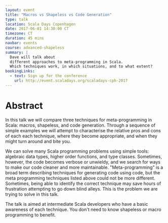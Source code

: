 ```yaml
---
layout: event
title: "Macros vs Shapeless vs Code Generation"
type: talk
location: Scala Days Copenhagen
date: 2017-06-01 14:30:00 CT
timezone: CT
duration: 45 mins
navbar: events
course: advanced-shapeless
summary: |
  Dave will talk about
  different approaches to meta-programming in Scala.
  Which techniques work, in which situations, and to what extent?
bookingLinks:
  - text: Sign up for the conference
    url: http://event.scaladays.org/scaladays-cph-2017
---
```


# Abstract

In this talk we will compare three techniques
for meta-programming in Scala:
macros, shapeless, and code generation.
Through a sequence of simple examples
we will attempt to characterise
the relative pros and cons of each each technique,
where they become appropriate,
and when they might turn around and bite you.

We can solve many Scala programming problems using simple tools:
algebraic data types, higher order functions, and type classes.
Sometimes, however, the code becomes verbose or unwieldy,
and we search for ways to make our code cleaner and more maintainable.
"Meta-programming" is a broad term describing techniques
for generating code using code,
but the meta programming techniques listed above
could not be more different.
Sometimes, being able to identify the correct technique
may save hours of frustration attempting to go down blind alleys.
This is the problem we are trying to solve in this talk.

The talk is aimed at intermediate Scala developers
who have a basic awareness of each technique.
You don't need to know shapeless or macro programming to benefit.
